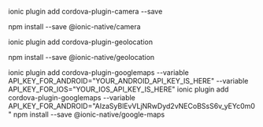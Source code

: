 ionic plugin add cordova-plugin-camera --save

npm install --save @ionic-native/camera


ionic plugin add cordova-plugin-geolocation

npm install --save @ionic-native/geolocation


ionic plugin add cordova-plugin-googlemaps --variable API_KEY_FOR_ANDROID="YOUR_ANDROID_API_KEY_IS_HERE" --variable API_KEY_FOR_IOS="YOUR_IOS_API_KEY_IS_HERE"
ionic plugin add cordova-plugin-googlemaps --variable API_KEY_FOR_ANDROID="AIzaSyBlEvVLjNRwDyd2vNECoBSsS6v_yEYc0m0"
npm install --save @ionic-native/google-maps
